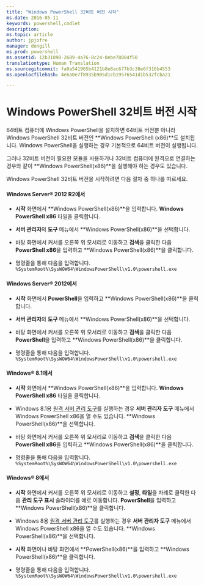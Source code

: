 ```yaml
---
title: "Windows PowerShell 32비트 버전 시작"
ms.date: 2016-05-11
keywords: powershell,cmdlet
description: 
ms.topic: article
author: jpjofre
manager: dongill
ms.prod: powershell
ms.assetid: 12b31890-2609-4a76-8c24-0ebe78084f50
translationtype: Human Translation
ms.sourcegitcommit: fa0a541965b4121b8e8ac677b3c38e6f316b4553
ms.openlocfilehash: 4e6a0e7f8935b905d1cb19576541d1b532fcba21

---
```


# Windows PowerShell 32비트 버전 시작
64비트 컴퓨터에 Windows PowerShell을 설치하면 64비트 버전뿐 아니라 Windows PowerShell 32비트 버전인 **Windows PowerShell (x86)**도 설치됩니다. Windows PowerShell을 실행하는 경우 기본적으로 64비트 버전이 실행됩니다.

그러나 32비트 버전이 필요한 모듈을 사용하거나 32비트 컴퓨터에 원격으로 연결하는 경우와 같이 **Windows PowerShell(x86)**을 실행해야 하는 경우도 있습니다.

Windows PowerShell 32비트 버전을 시작하려면 다음 절차 중 하나를 따르세요.

#### Windows Server® 2012 R2에서

-   **시작** 화면에서 **Windows PowerShell(x86)**을 입력합니다. **Windows PowerShell x86** 타일을 클릭합니다.

-   **서버 관리자**의 **도구** 메뉴에서 **Windows PowerShell(x86)**을 선택합니다.

-   바탕 화면에서 커서를 오른쪽 위 모서리로 이동하고 **검색**을 클릭한 다음 **PowerShell x86**을 입력하고 **Windows PowerShell(x86)**을 클릭합니다.

-   명령줄을 통해 다음을 입력합니다. `%SystemRoot%\SysWOW64\WindowsPowerShell\v1.0\powershell.exe`

#### Windows Server® 2012에서

-   **시작** 화면에서 **PowerShell**을 입력하고 **Windows PowerShell(x86)**을 클릭합니다.

-   **서버 관리자**의 **도구** 메뉴에서 **Windows PowerShell(x86)**을 선택합니다.

-   바탕 화면에서 커서를 오른쪽 위 모서리로 이동하고 **검색**을 클릭한 다음 **PowerShell**을 입력하고 **Windows PowerShell(x86)**을 클릭합니다.

-   명령줄을 통해 다음을 입력합니다. `%SystemRoot%\SysWOW64\WindowsPowerShell\v1.0\powershell.exe`

#### Windows® 8.1에서

-   **시작** 화면에서 **Windows PowerShell(x86)**을 입력합니다. **Windows PowerShell x86** 타일을 클릭합니다.

-   Windows 8.1용 [원격 서버 관리 도구](http://go.microsoft.com/fwlink/?LinkID=304145)를 실행하는 경우 **서버 관리자 도구** 메뉴에서 Windows PowerShell x86을 열 수도 있습니다. **Windows PowerShell(x86)**을 선택합니다.

-   바탕 화면에서 커서를 오른쪽 위 모서리로 이동하고 **검색**을 클릭한 다음 **PowerShell x86**을 입력하고 **Windows PowerShell(x86)**을 클릭합니다.
   
-   명령줄을 통해 다음을 입력합니다. `%SystemRoot%\SysWOW64\WindowsPowerShell\v1.0\powershell.exe`

#### Windows® 8에서

-   **시작** 화면에서 커서를 오른쪽 위 모서리로 이동하고 **설정**, **타일**을 차례로 클릭한 다음 **관리 도구 표시** 슬라이더를 예로 이동합니다. **PowerShell**을 입력하고 **Windows PowerShell(x86)**을 클릭합니다.

-   Windows 8용 [원격 서버 관리 도구](http://www.microsoft.com/download/details.aspx?id=28972)를 실행하는 경우 **서버 관리자 도구** 메뉴에서 Windows PowerShell x86을 열 수도 있습니다. **Windows PowerShell(x86)**을 선택합니다.

-   **시작** 화면이나 바탕 화면에서 **PowerShell(x86)**을 입력하고 **Windows PowerShell(x86)**을 클릭합니다.

-   명령줄을 통해 다음을 입력합니다. `%SystemRoot%\SysWOW64\WindowsPowerShell\v1.0\powershell.exe`



<!--HONumber=Oct16_HO1-->


